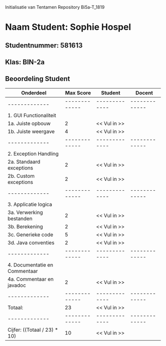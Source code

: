 Initialisatie van Tentamen Repository Bi5a-T_1819
# Naam Student: Sophie Hospel
## Studentnummer: 581613
## Klas: BIN-2a

## Beoordeling Student
| Onderdeel  | Max Score | Student | Docent |
| ------------- | ------------- | ------------- | ------------- |
| ------------- | ------------- | ------------- | ------------- |
| 1. GUI Functionaliteit | | | |
| 1a. Juiste opbouw  | 2 | << Vul in >> | |
| 1b. Juiste weergave | 4 | << Vul in >> | |
| ------------- | ------------- | ------------- | ------------- |
| 2. Exception Handling | | | |
| 2a. Standaard exceptions  | 2 | << Vul in >> | |
| 2b. Custom exceptions  | 2 | << Vul in >> | |
| ------------- | ------------- | ------------- | ------------- |
| 3. Applicatie logica | | | |
| 3a. Verwerking bestanden | 2 | << Vul in >>| |
| 3b. Berekening | 2 | << Vul in >> | |
| 3c. Generieke code | 5 | << Vul in >> | |
| 3d. Java conventies | 2 | << Vul in >> | |
| ------------- | ------------- | ------------- | ------------- |
| 4. Documentatie en Commentaar | | | |
| 4a. Commentaar en javadoc | 2 | << Vul in >> | |
| ------------- | ------------- | ------------- | ------------- |
| Totaal: | 23 | << Vul in >> | | 
| ------------- | ------------- | ------------- | ------------- |
| Cijfer: ((Totaal / 23) * 10) | 10 | << Vul in >> | | 
